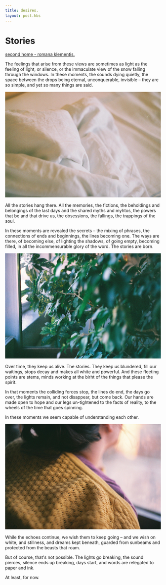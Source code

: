 ```yaml
---
title: desires.
layout: post.hbs
---
```


# Stories

[second home - romana klementis.](https://www.behance.net/gallery/60187151/Second-Home)

The feelings that arise from these views are sometimes as light as the feeling of light, or silence, or the immaculate view of the snow falling through the windows. In these moments, the sounds dying quietly, the space between the drops being eternal, unconquerable, invisible – they are so simple, and yet so many things are said.

![second home - romana klementis](../../media/posts/stories1.jpg)

All the stories hang there. All the memories, the fictions, the beholdings and belongings of the last days and the shared myths and myhtos, the powers that be and that drive us, the obsessions, the fallings, the trappings of the soul.

In these moments are revealed the secrets &ndash; the mixing of phrases, the connections of ends and beginnings, the lines becoming one. The ways are there, of becoming else, of lighting the shadows, of going empty, becoming filled, in all the incommensurable glory of the word. The stories are born.

![second home - romana klementis](../../media/posts/stories2.jpg)

Over time, they keep us alive. The stories. They keep us blundered, fill our waitings, stops decay and makes all white and powerful. And these fleeting points are stems, minds working at the birht of the things that please the spirit.

In that moments the colliding forces stop, the lines do end, the days go over, the lights remain, and not disappear, but come back. Our hands are made open to hope and our legs un-tightened to the facts of reality, to the wheels of the time that goes spinning.

In these moments we seem capable of understanding each other.

![second home - romana klementis](../../media/posts/stories3.jpg)

While the echoes continue, we wish them to keep going – and we wish on white, and stillness, and dreams kept beneath, guarded from sunbeams and protected from the beasts that roam.

But of course, that's not possible. The lights go breaking, the sound pierces, silence ends up breaking, days start, and words are relegated to paper and ink.

At least, for now.
